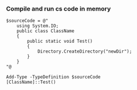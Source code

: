 ### Compile and run cs code in memory
```
$sourceCode = @"
    using System.IO;
    public class ClassName
    {
        public static void Test()
        {
            Directory.CreateDirectory("newDir");
        }
    }
"@

Add-Type -TypeDefinition $sourceCode  
[ClassName]::Test()  
```

